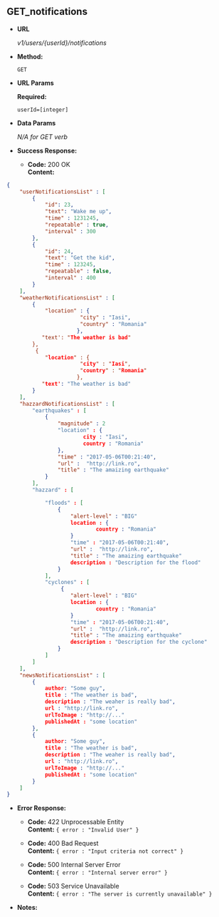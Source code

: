 **GET_notifications**
----
  

* **URL**

  _v1/users/{userId}/notifications_

* **Method:**
  
  `GET` 
  
*  **URL Params**

   **Required:**
 
   `userId=[integer]`


* **Data Params**

  _N/A for GET verb_

* **Success Response:** 

  * **Code:** 200 OK <br />
    **Content:** 
```json
{
    "userNotificationsList" : [
        {
            "id": 23,
            "text": "Wake me up",
            "time" : 1231245,
            "repeatable" : true,
            "interval" : 300
        },
        {
            "id": 24,
            "text": "Get the kid",
            "time" : 123245,
            "repeatable" : false,
            "interval" : 400
        }
    ],
    "weatherNotificationsList" : [
        {
            "location" : {
                       "city" : "Iasi",
                       "country" : "Romania"
                      },
           "text': "The weather is bad"
        },
         {
            "location" : {
                       "city" : "Iasi",
                       "country" : "Romania"
                      },
           "text': "The weather is bad"
        }
    ],
    "hazzardNotificationsList" : [
        "earthquakes" : [
            {
                "magnitude" : 2
                "location" : {
                        city : "Iasi",
                        country : "Romania"
                },
                "time" : "2017-05-06T00:21:40",
                "url" :  "http://link.ro",
                "title" : "The amaizing earthquake"
            }
        ],
        "hazzard" : [

            "floods" : [
                {
                    "alert-level" : "BIG"
                    location : {
                            country : "Romania"
                    }
                    "time" : "2017-05-06T00:21:40",
                    "url" :  "http://link.ro",
                    "title" : "The amaizing earthquake"
                    description : "Description for the flood"
                }
            ],
            "cyclones" : [
                 {
                    "alert-level" : "BIG"
                    location : {
                            country : "Romania"
                    }
                    "time" : "2017-05-06T00:21:40",
                    "url" :  "http://link.ro",
                    "title" : "The amaizing earthquake"
                    description : "Description for the cyclone"
                }
            ]
        ]
    ],
    "newsNotificationsList" : [
        {
            author: "Some guy",
            title : "The weather is bad",
            description : "The weaher is really bad",
            url : "http://link.ro",
            urlToImage : "http://..."
            publishedAt : "some location"
        },
        {
            author: "Some guy",
            title : "The weather is bad",
            description : "The weaher is really bad",
            url : "http://link.ro",
            urlToImage : "http://..."
            publishedAt : "some location"
        }
    ]   
}
```
 
* **Error Response:**

  * **Code:** 422 Unprocessable Entity <br />
    **Content:** `{ error : "Invalid User" }`

  * **Code:** 400 Bad Request <br />
    **Content:** `{ error : "Input criteria not correct" }`

  * **Code:** 500 Internal Server Error <br />
    **Content:** `{ error : "Internal server error" }`

  * **Code:** 503 Service Unavailable <br />
    **Content:** `{ error : "The server is currently unavailable" }`

* **Notes:**

 
